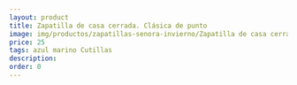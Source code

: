 ```yaml
---
layout: product
title: Zapatilla de casa cerrada. Clásica de punto
image: img/productos/zapatillas-senora-invierno/Zapatilla de casa cerrada. Clásica de punto=25=azul marino Cutillas.webp
price: 25
tags: azul marino Cutillas
description: 
order: 0
---
```


